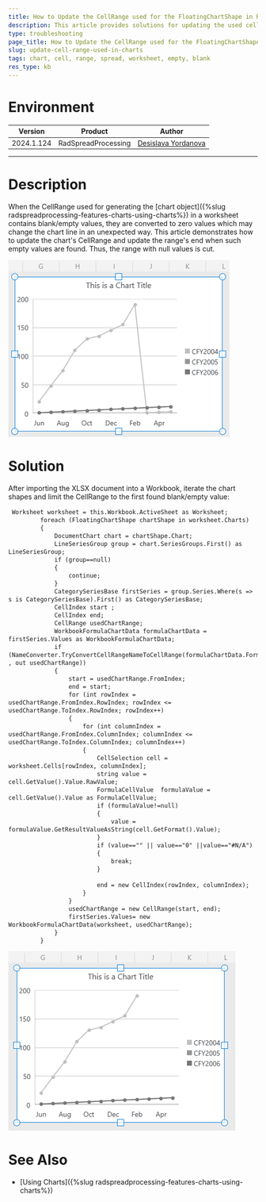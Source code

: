 ```yaml
---
title: How to Update the CellRange used for the FloatingChartShape in RadSpreadProcessing
description: This article provides solutions for updating the used cell range for generating charts in RadSpreadProcessing.
type: troubleshooting
page_title: How to Update the CellRange used for the FloatingChartShape in RadSpreadProcessing
slug: update-cell-range-used-in-charts
tags: chart, cell, range, spread, worksheet, empty, blank
res_type: kb
---
```

# Environment
| Version | Product | Author | 
| --- | --- | ---- | 
| 2024.1.124 | RadSpreadProcessing |[Desislava Yordanova](https://www.telerik.com/blogs/author/desislava-yordanova)| 
---
# Description
 When the CellRange used for generating the [chart object]({%slug radspreadprocessing-features-charts-using-charts%}) in a worksheet contains blank/empty values, they are converted to zero values which may change the chart line in an unexpected way. This article demonstrates how to update the chart's CellRange and update the range's end when such empty values are found. Thus, the range with null values is cut.

 ![Zero values](images/update-cell-range-used-in-charts01.png) 

# Solution

After importing the XLSX document into a Workbook, iterate the chart shapes and limit the CellRange to the first found blank/empty value:


   ```
    Worksheet worksheet = this.Workbook.ActiveSheet as Worksheet;
            foreach (FloatingChartShape chartShape in worksheet.Charts)
            {
                DocumentChart chart = chartShape.Chart;
                LineSeriesGroup group = chart.SeriesGroups.First() as LineSeriesGroup;
                if (group==null)
                {
                    continue;
                }
                CategorySeriesBase firstSeries = group.Series.Where(s => s is CategorySeriesBase).First() as CategorySeriesBase;
                CellIndex start ;
                CellIndex end;
                CellRange usedChartRange;
                WorkbookFormulaChartData formulaChartData = firstSeries.Values as WorkbookFormulaChartData;
                if (NameConverter.TryConvertCellRangeNameToCellRange(formulaChartData.Formula , out usedChartRange))
                {
                    start = usedChartRange.FromIndex;
                    end = start;
                    for (int rowIndex = usedChartRange.FromIndex.RowIndex; rowIndex <= usedChartRange.ToIndex.RowIndex; rowIndex++)
                    {
                        for (int columnIndex = usedChartRange.FromIndex.ColumnIndex; columnIndex <= usedChartRange.ToIndex.ColumnIndex; columnIndex++)
                        {
                            CellSelection cell = worksheet.Cells[rowIndex, columnIndex];
                            string value = cell.GetValue().Value.RawValue;
                            FormulaCellValue  formulaValue = cell.GetValue().Value as FormulaCellValue;
                            if (formulaValue!=null)
                            {
                                value = formulaValue.GetResultValueAsString(cell.GetFormat().Value);
                            }
                            if (value=="" || value=="0" ||value=="#N/A")
                            {
                                break;
                            }

                            end = new CellIndex(rowIndex, columnIndex);
                        }
                    }
                    usedChartRange = new CellRange(start, end);
                    firstSeries.Values= new  WorkbookFormulaChartData(worksheet, usedChartRange); 
                } 
            }
   ```
 
  ![Eliminate zero values](images/update-cell-range-used-in-charts02.png)

# See Also
- [Using Charts]({%slug radspreadprocessing-features-charts-using-charts%}) 
